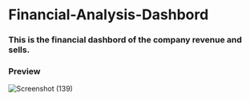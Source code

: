# Financial-Analysis-Dashbord
### This is the financial dashbord of the company revenue and sells.
### Preview
![Screenshot (139)](https://user-images.githubusercontent.com/76864608/229340333-33159388-d23b-4386-aee8-a69386d7552c.png)
